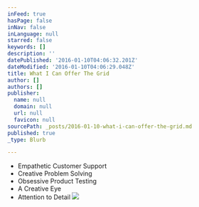 ```yaml
---
inFeed: true
hasPage: false
inNav: false
inLanguage: null
starred: false
keywords: []
description: ''
datePublished: '2016-01-10T04:06:32.201Z'
dateModified: '2016-01-10T04:06:29.048Z'
title: What I Can Offer The Grid
author: []
authors: []
publisher:
  name: null
  domain: null
  url: null
  favicon: null
sourcePath: _posts/2016-01-10-what-i-can-offer-the-grid.md
published: true
_type: Blurb

---
```

* Empathetic Customer Support
* Creative Problem Solving
* Obsessive Product Testing
* A Creative Eye 
* Attention to Detail
![](https://the-grid-user-content.s3-us-west-2.amazonaws.com/a5aef3b4-f555-43f4-91f0-6285cfbccb4f.jpg)